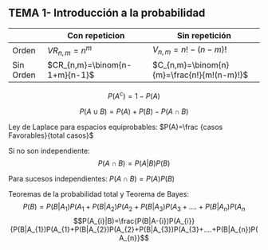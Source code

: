 ## TEMA 1- Introducción a la probabilidad
|   | Con repeticion | Sin repetición|
|---|----------|---------|
|Orden| $VR_{n,m}=n^{m}$|$V_{n,m}=n!-(n-m)!$|
|Sin Orden|$CR_{n,m}=\binom{n-1+m}{n-1}$|$C_{n,m}=\binom{n}{m}=\frac{n!}{m!(n-m)!}$|

$$P(A^{c})=1-P(A)$$

$$P(A\cup B)=P(A)+P(B)-P(A\cap B )$$  

Ley de Laplace para espacios equiprobables:
$P(A)=\frac {casos Favorables}{total casos}$  

Si no son independiente:
$$P(A \cap B)= P(A|B) P(B)$$

Para sucesos independientes: $P(A \cap B)= P(A)P(B)$


Teoremas de la probabilidad total y Teorema de Bayes:
$$P(B)=P(B|A_{1})P(A_{1}+P(B|A_{2})P(A_{2}+P(B|A_{3})P(A_{3}+....+P(B|A_{n})P(A_{n}$$
$$P(A_{i}|B)=\frac{P(B|A-{i})P(A_{i}}{P(B|A_{1})P(A_{1}+P(B|A_{2})P(A_{2}+P(B|A_{3})P(A_{3}+....+P(B|A_{n})P(A_{n}}$$
